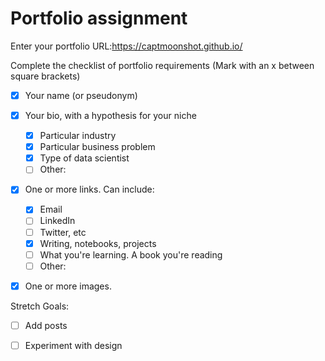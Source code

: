 # Portfolio assignment

Enter your portfolio URL:https://captmoonshot.github.io/


Complete the checklist of portfolio requirements
(Mark with an x between square brackets)

- [X] Your name (or pseudonym)
- [X] Your bio, with a hypothesis for your niche
    - [X] Particular industry
    - [X] Particular business problem
    - [X] Type of data scientist
    - [ ] Other: 
- [X] One or more links. Can include:
    - [X] Email
    - [ ] LinkedIn
    - [ ] Twitter, etc
    - [X] Writing, notebooks, projects
    - [ ] What you're learning. A book you're reading
    - [ ] Other:
- [X] One or more images.
    
    
Stretch Goals:

- [ ] Add posts
- [ ] Experiment with design
 
